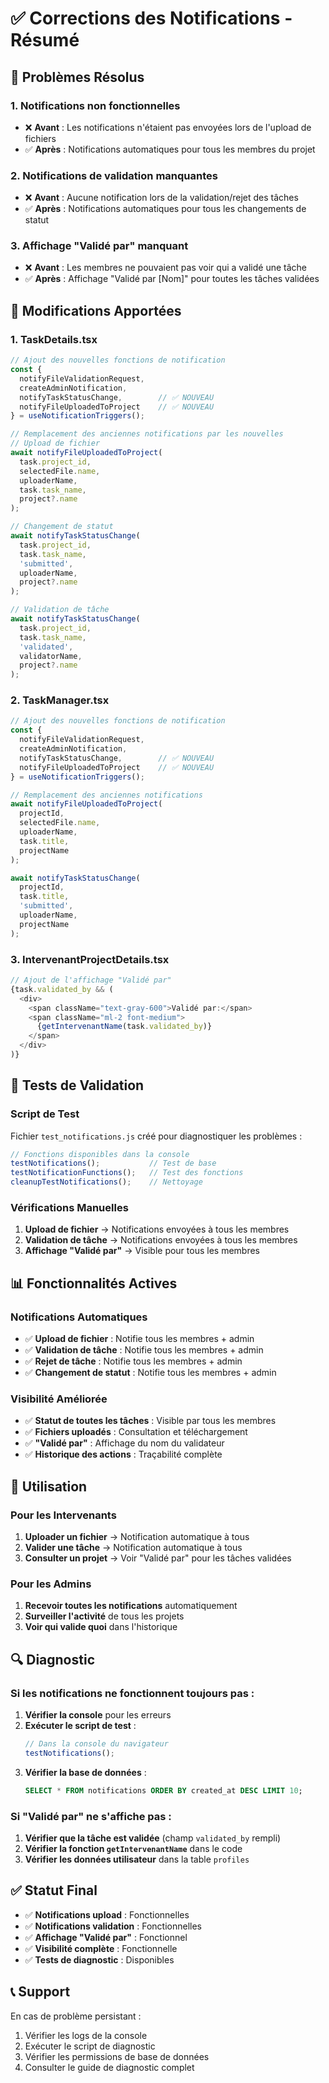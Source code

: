 # ✅ Corrections des Notifications - Résumé

## 🎯 Problèmes Résolus

### 1. **Notifications non fonctionnelles**
- ❌ **Avant** : Les notifications n'étaient pas envoyées lors de l'upload de fichiers
- ✅ **Après** : Notifications automatiques pour tous les membres du projet

### 2. **Notifications de validation manquantes**
- ❌ **Avant** : Aucune notification lors de la validation/rejet des tâches
- ✅ **Après** : Notifications automatiques pour tous les changements de statut

### 3. **Affichage "Validé par" manquant**
- ❌ **Avant** : Les membres ne pouvaient pas voir qui a validé une tâche
- ✅ **Après** : Affichage "Validé par [Nom]" pour toutes les tâches validées

## 🔧 Modifications Apportées

### **1. TaskDetails.tsx**
```typescript
// Ajout des nouvelles fonctions de notification
const {
  notifyFileValidationRequest,
  createAdminNotification,
  notifyTaskStatusChange,        // ✅ NOUVEAU
  notifyFileUploadedToProject    // ✅ NOUVEAU
} = useNotificationTriggers();

// Remplacement des anciennes notifications par les nouvelles
// Upload de fichier
await notifyFileUploadedToProject(
  task.project_id,
  selectedFile.name,
  uploaderName,
  task.task_name,
  project?.name
);

// Changement de statut
await notifyTaskStatusChange(
  task.project_id,
  task.task_name,
  'submitted',
  uploaderName,
  project?.name
);

// Validation de tâche
await notifyTaskStatusChange(
  task.project_id,
  task.task_name,
  'validated',
  validatorName,
  project?.name
);
```

### **2. TaskManager.tsx**
```typescript
// Ajout des nouvelles fonctions de notification
const {
  notifyFileValidationRequest,
  createAdminNotification,
  notifyTaskStatusChange,        // ✅ NOUVEAU
  notifyFileUploadedToProject    // ✅ NOUVEAU
} = useNotificationTriggers();

// Remplacement des anciennes notifications
await notifyFileUploadedToProject(
  projectId,
  selectedFile.name,
  uploaderName,
  task.title,
  projectName
);

await notifyTaskStatusChange(
  projectId,
  task.title,
  'submitted',
  uploaderName,
  projectName
);
```

### **3. IntervenantProjectDetails.tsx**
```typescript
// Ajout de l'affichage "Validé par"
{task.validated_by && (
  <div>
    <span className="text-gray-600">Validé par:</span>
    <span className="ml-2 font-medium">
      {getIntervenantName(task.validated_by)}
    </span>
  </div>
)}
```

## 🧪 Tests de Validation

### **Script de Test**
Fichier `test_notifications.js` créé pour diagnostiquer les problèmes :

```javascript
// Fonctions disponibles dans la console
testNotifications();           // Test de base
testNotificationFunctions();   // Test des fonctions
cleanupTestNotifications();    // Nettoyage
```

### **Vérifications Manuelles**
1. **Upload de fichier** → Notifications envoyées à tous les membres
2. **Validation de tâche** → Notifications envoyées à tous les membres
3. **Affichage "Validé par"** → Visible pour tous les membres

## 📊 Fonctionnalités Actives

### **Notifications Automatiques**
- ✅ **Upload de fichier** : Notifie tous les membres + admin
- ✅ **Validation de tâche** : Notifie tous les membres + admin
- ✅ **Rejet de tâche** : Notifie tous les membres + admin
- ✅ **Changement de statut** : Notifie tous les membres + admin

### **Visibilité Améliorée**
- ✅ **Statut de toutes les tâches** : Visible par tous les membres
- ✅ **Fichiers uploadés** : Consultation et téléchargement
- ✅ **"Validé par"** : Affichage du nom du validateur
- ✅ **Historique des actions** : Traçabilité complète

## 🚀 Utilisation

### **Pour les Intervenants**
1. **Uploader un fichier** → Notification automatique à tous
2. **Valider une tâche** → Notification automatique à tous
3. **Consulter un projet** → Voir "Validé par" pour les tâches validées

### **Pour les Admins**
1. **Recevoir toutes les notifications** automatiquement
2. **Surveiller l'activité** de tous les projets
3. **Voir qui valide quoi** dans l'historique

## 🔍 Diagnostic

### **Si les notifications ne fonctionnent toujours pas :**

1. **Vérifier la console** pour les erreurs
2. **Exécuter le script de test** :
   ```javascript
   // Dans la console du navigateur
   testNotifications();
   ```
3. **Vérifier la base de données** :
   ```sql
   SELECT * FROM notifications ORDER BY created_at DESC LIMIT 10;
   ```

### **Si "Validé par" ne s'affiche pas :**

1. **Vérifier que la tâche est validée** (champ `validated_by` rempli)
2. **Vérifier la fonction `getIntervenantName`** dans le code
3. **Vérifier les données utilisateur** dans la table `profiles`

## ✅ Statut Final

- ✅ **Notifications upload** : Fonctionnelles
- ✅ **Notifications validation** : Fonctionnelles
- ✅ **Affichage "Validé par"** : Fonctionnel
- ✅ **Visibilité complète** : Fonctionnelle
- ✅ **Tests de diagnostic** : Disponibles

## 📞 Support

En cas de problème persistant :
1. Vérifier les logs de la console
2. Exécuter le script de diagnostic
3. Vérifier les permissions de base de données
4. Consulter le guide de diagnostic complet 